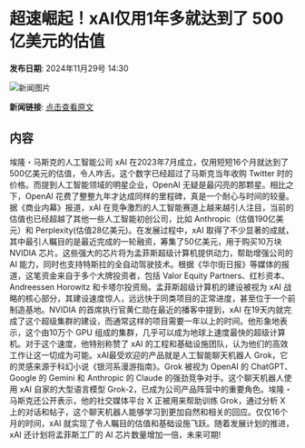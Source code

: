 # 超速崛起！xAI仅用1年多就达到了 500 亿美元的估值

**发布日期**: 2024年11月29号 14:30

![新闻图片](https://pic.chinaz.com/picmap/thumb/202311060918189951_0.jpg)

**新闻链接**: [点击查看原文](https://www.aibase.com/zh/news/13590)

## 内容

埃隆・马斯克的人工智能公司 xAI 在2023年7月成立，仅用短短16个月就达到了500亿美元的估值，令人咋舌。这个数字已经超过了马斯克当年收购 Twitter 时的价格。而提到人工智能领域的明星企业，OpenAI 无疑是最闪亮的那颗星。相比之下，OpenAI 花费了整整九年才达成同样的里程碑，真是一个耐心与时间的较量。据《商业内幕》报道，xAI 在竞争激烈的人工智能赛道上越来越引人注目，当前的估值也已经超越了其他一些人工智能初创公司，比如 Anthropic（估值190亿美元）和 Perplexity(估值28亿美元)。在发展过程中，xAI 取得了不少显著的成就，其中最引人瞩目的是最近完成的一轮融资，筹集了50亿美元，用于购买10万块 NVIDIA 芯片。这些强大的芯片将为孟菲斯超级计算机提供动力，帮助增强公司的 AI 能力，同时也支持特斯拉的全自动驾驶技术。根据《华尔街日报》等媒体的报道，这笔资金来自于多个大牌投资者，包括 Valor Equity Partners、红杉资本、Andreessen Horowitz 和卡塔尔投资局。孟菲斯超级计算机的建设被视为 xAI 战略的核心部分，其建设速度惊人，远远快于同类项目的正常进度，甚至位于一个前制造基地。NVIDIA 的首席执行官黄仁勋在最近的播客中提到，xAI 在19天内就完成了这个超级集群的建设，而通常这样的项目需要一年以上的时间。他形象地表示，这个由10万个 GPU 组成的集群，几乎可以成为地球上速度最快的超级计算机。对于这个速度，他特别称赞了 xAI 的工程和基础设施团队，认为他们的高效工作让这一切成为可能。xAI最受欢迎的产品就是人工智能聊天机器人 Grok，它的灵感来源于科幻小说《银河系漫游指南》。Grok 被视为 OpenAI 的 ChatGPT、Google 的 Gemini 和 Anthropic 的 Claude 的强劲竞争对手。这个聊天机器人使用 xAI 自家的大型语言模型 Grok-2，已成为公司产品阵营中的重要角色。埃隆・马斯克还公开表示，他的社交媒体平台 X 正被用来帮助训练 Grok，通过分析 X 上的对话和帖子，这个聊天机器人能够学习到更加自然和相关的回应。仅仅16个月的时间，xAI 就实现了令人瞩目的估值和基础设施飞跃。随着发展计划的推进，xAI 还计划将孟菲斯工厂的 AI 芯片数量增加一倍，未来可期!
